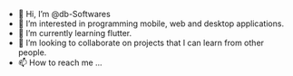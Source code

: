 - 👋 Hi, I’m @db-Softwares
- 👀 I’m interested in programming mobile, web and desktop applications.
- 🌱 I’m currently learning flutter.
- 💞️ I’m looking to collaborate on projects that I can learn from other people.
- 📫 How to reach me ...

<!---
db-Softwares/db-Softwares is a ✨ special ✨ repository because its `README.md` (this file) appears on your GitHub profile.
You can click the Preview link to take a look at your changes.
--->

